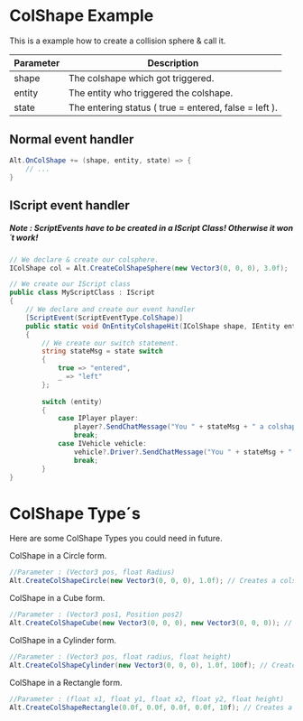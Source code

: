 # ColShape Example

This is a example how to create a collision sphere & call it.

| Parameter | Description  |
|-----------|--------------|
| shape     | The colshape which got triggered. |
| entity    | The entity who triggered the colshape. |
| state     | The entering status ( true = entered, false = left ). |

## Normal event handler

```csharp
Alt.OnColShape += (shape, entity, state) => {
    // ...
}
```


## IScript event handler

##### Note : ScriptEvents have to be created in a IScript Class! Otherwise it won´t work!

```csharp
// We declare & create our colsphere.
IColShape col = Alt.CreateColShapeSphere(new Vector3(0, 0, 0), 3.0f); 

// We create our IScript class
public class MyScriptClass : IScript
{
    // We declare and create our event handler
    [ScriptEvent(ScriptEventType.ColShape)] 
    public static void OnEntityColshapeHit(IColShape shape, IEntity entity, bool state)
    {
        // We create our switch statement.
        string stateMsg = state switch
        {
            true => "entered",
            _ => "left"
        };
        
        switch (entity)
        {
            case IPlayer player:
                player?.SendChatMessage("You " + stateMsg + " a colshape!");
                break;
            case IVehicle vehicle:
                vehicle?.Driver?.SendChatMessage("You " + stateMsg + " a colshape with your "+ (VehicleModel)vehicle.Model +"!");
                break;
        }
}
```

# ColShape Type´s
Here are some ColShape Types you could need in future.


ColShape in a Circle form.
```csharp
//Parameter : (Vector3 pos, float Radius)
Alt.CreateColShapeCircle(new Vector3(0, 0, 0), 1.0f); // Creates a colshape in a form of a circle.
```

ColShape in a Cube form.
```csharp
//Parameter : (Vector3 pos1, Position pos2)
Alt.CreateColShapeCube(new Vector3(0, 0, 0), new Vector3(0, 0, 0)); // Creates a colshape in a form of a cube.
```

ColShape in a Cylinder form.
```csharp
//Parameter : (Vector3 pos, float radius, float height)
Alt.CreateColShapeCylinder(new Vector3(0, 0, 0), 1.0f, 100f); // Creates a colshape in a form of a cylinder.
```

ColShape in a Rectangle form.
```csharp
//Parameter : (float x1, float y1, float x2, float y2, float height)
Alt.CreateColShapeRectangle(0.0f, 0.0f, 0.0f, 0.0f, 10f); // Creates a colshape in a form of a rectangle.
```
